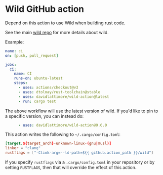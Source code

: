 # Wild GitHub action

Depend on this action to use Wild when building rust code.

See the main [wild repo](https://github.com/davidlattimore/wild) for more details about wild.

Example:

```yml
name: ci
on: [push, pull_request]

jobs:
  ci:
    name: CI
    runs-on: ubuntu-latest
    steps:
      - uses: actions/checkout@v3
      - uses: dtolnay/rust-toolchain@stable
      - uses: davidlattimore/wild-action@latest
      - run: cargo test
```

The above workflow will use the latest version of wild. If you'd like to pin to a specific version,
you can instead do:

```yml
      - uses: davidlattimore/wild-action@0.6.0
```

This action writes the following to `~/.cargo/config.toml`:

```toml
[target.${target_arch}-unknown-linux-(gnu|musl)]
linker = "clang"
rustflags = ["-Clink-arg=--ld-path=${{ github.action_path }}/wild"]
```

If you specify `rustflags` via a `.cargo/config.toml` in your repository or by setting `RUSTFLAGS`,
then that will override the effect of this action.
